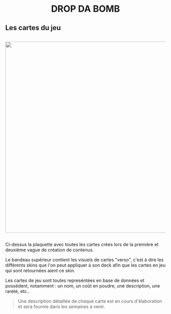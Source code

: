 <h1 align="center"> DROP DA BOMB </h1>

## Les cartes du jeu

````

````

<p align="center">
    <img src="Images/LES_CARTES.jpg" width="600px"/>
</p>

````

````

Ci-dessus la plaquette avec toutes les cartes crées lors de la première et deuxième vague de création de contenus. 

Le bandeau supérieur contient les visuels de cartes "verso", c'est à dire les différents skins que l'on peut appliquer à son deck afin que les cartes en jeu qui sont retournées aient ce skin.

Les cartes de jeu sont toutes represéntées en base de données et possèdent, notamment : un nom, un coût en poudre, une description, une rareté, etc..  

>Une description détaillée de chaque carte est en cours d'élaboration et sera fournie dans les semaines à venir. 